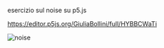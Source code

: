 esercizio sul noise su p5.js

https://editor.p5js.org/GiuliaBollini/full/HYBBCWaTi

![noise](https://user-images.githubusercontent.com/61871414/78129422-de3f9480-7417-11ea-8e69-6f5cafe5b142.png)
